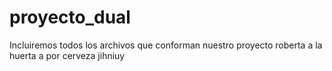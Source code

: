 # proyecto_dual
Incluiremos todos los archivos que conforman nuestro proyecto
roberta
a la huerta
a por cerveza
jihniuy
